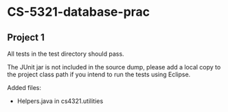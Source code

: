 # CS-5321-database-prac

## Project 1

All tests in the test directory should pass.

The JUnit jar is not included in the source dump, please add a 
local copy to the project class path if you intend to run the 
tests using Eclipse.

Added files:
 - Helpers.java in cs4321.utilities
